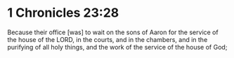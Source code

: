 # 1 Chronicles 23:28

Because their office [was] to wait on the sons of Aaron for the service of the house of the LORD, in the courts, and in the chambers, and in the purifying of all holy things, and the work of the service of the house of God;